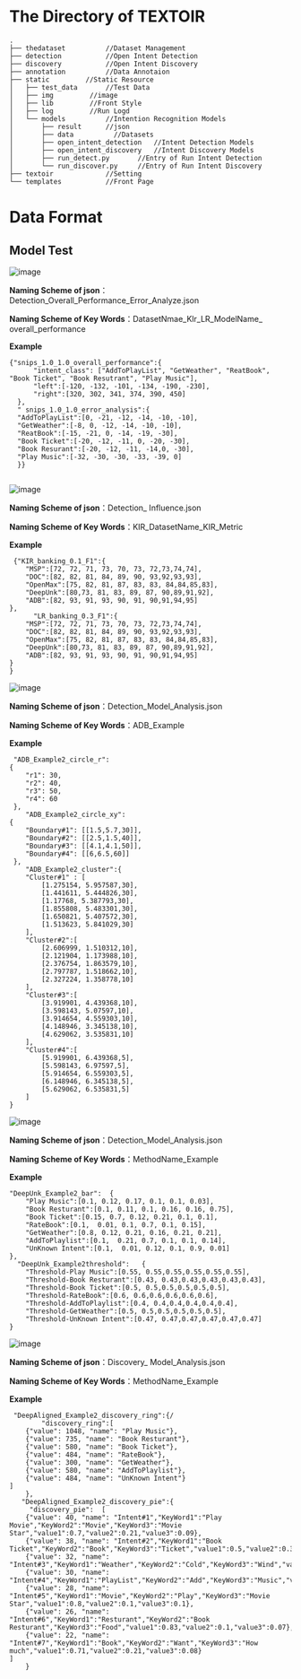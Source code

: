 # The Directory of TEXTOIR

```
.
├── thedataset 			//Dataset Management
├── detection			//Open Intent Detection
├── discovery			//Open Intent Discovery
├── annotation			//Data Annotaion
├── static         //Static Resource
│   ├── test_data		//Test Data
│   ├── img			//image
│   ├── lib			//Front Style
│   ├── log			//Run Logd
│   └── models			//Intention Recognition Models
│       ├── result		//json
│       ├── data		  //Datasets
│       ├── open_intent_detection	//Intent Detection Models
│       ├── open_intent_discovery	//Intent Discovery Models
│       ├── run_detect.py		//Entry of Run Intent Detection
│       └── run_discover.py		//Entry of Run Intent Discovery
├── textoir				//Setting
└── templates			//Front Page
```

# Data Format 

## Model Test
![image](https://user-images.githubusercontent.com/37832030/109410374-21fa9f80-79d5-11eb-8c93-6ce543f56059.png)

**Naming Scheme of json**：Detection_Overall_Performance_Error_Analyze.json

**Naming Scheme of Key Words**：DatasetNmae_Klr_LR_ModelName_ overall_performance
  
**Example**
  
  ```
  {"snips_1.0_1.0_overall_performance":{
        "intent_class": ["AddToPlayList", "GetWeather", "ReatBook", "Book Ticket", "Book Resutrant", "Play Music"],        
        "left":[-120, -132, -101, -134, -190, -230],        
        "right":[320, 302, 341, 374, 390, 450]        
    },   
    " snips_1.0_1.0_error_analysis":{   
    "AddToPlayList":[0, -21, -12, -14, -10, -10],   
    "GetWeather":[-8, 0, -12, -14, -10, -10],    
    "ReatBook":[-15, -21, 0, -14, -19, -30],   
    "Book Ticket":[-20, -12, -11, 0, -20, -30],   
    "Book Resurant":[-20, -12, -11, -14,0, -30],    
    "Play Music":[-32, -30, -30, -33, -39, 0]
    }}
    
 ```

![image](https://user-images.githubusercontent.com/37832030/109410824-b3b7dc00-79d8-11eb-94a1-e82f6656de8f.png)

**Naming Scheme of json**：Detection_ Influence.json

**Naming Scheme of Key Words**：KIR_DatasetName_KIR_Metric
  
**Example**
```
 {"KIR_banking_0.1_F1":{
    "MSP":[72, 72, 71, 73, 70, 73, 72,73,74,74],
    "DOC":[82, 82, 81, 84, 89, 90, 93,92,93,93],
    "OpenMax":[75, 82, 81, 87, 83, 83, 84,84,85,83],
    "DeepUnk":[80,73, 81, 83, 89, 87, 90,89,91,92],
    "ADB":[82, 93, 91, 93, 90, 91, 90,91,94,95]
},
      "LR_banking_0.3_F1":{
    "MSP":[72, 72, 71, 73, 70, 73, 72,73,74,74],
    "DOC":[82, 82, 81, 84, 89, 90, 93,92,93,93],
    "OpenMax":[75, 82, 81, 87, 83, 83, 84,84,85,83],
    "DeepUnk":[80,73, 81, 83, 89, 87, 90,89,91,92],
    "ADB":[82, 93, 91, 93, 90, 91, 90,91,94,95]
}
}

```
![image](https://user-images.githubusercontent.com/37832030/109410871-14471900-79d9-11eb-8e64-ba36a26179f7.png)

**Naming Scheme of json**：Detection_Model_Analysis.json

**Naming Scheme of Key Words**：ADB_Example
  
**Example**
```
 "ADB_Example2_circle_r": 
{
    "r1": 30,
    "r2": 40,
    "r3": 50,
    "r4": 60
 },
    "ADB_Example2_circle_xy":
{
    "Boundary#1": [[1.5,5.7,30]],
    "Boundary#2": [[2.5,1.5,40]],
    "Boundary#3": [[4.1,4.1,50]],
    "Boundary#4": [[6,6.5,60]]
 },
    "ADB_Example2_cluster":{
    "Cluster#1" : [
        [1.275154, 5.957587,30],
        [1.441611, 5.444826,30],
        [1.17768, 5.387793,30],
        [1.855808, 5.483301,30],
        [1.650821, 5.407572,30],  
        [1.513623, 5.841029,30]
    ],
    "Cluster#2":[
        [2.606999, 1.510312,10],
        [2.121904, 1.173988,10],
        [2.376754, 1.863579,10],
        [2.797787, 1.518662,10],
        [2.327224, 1.358778,10]
    ],
    "Cluster#3":[
        [3.919901, 4.439368,10],
        [3.598143, 5.07597,10],
        [3.914654, 4.559303,10],
        [4.148946, 3.345138,10],
        [4.629062, 3.535831,10]
    ],
    "Cluster#4":[
        [5.919901, 6.439368,5],
        [5.598143, 6.97597,5],
        [5.914654, 6.559303,5],
        [6.148946, 6.345138,5],
        [5.629062, 6.535831,5]
    ]
}

```

![image](https://user-images.githubusercontent.com/37832030/109410862-0abdb100-79d9-11eb-88ec-f5e5bf7942bd.png)

**Naming Scheme of json**：Detection_Model_Analysis.json

**Naming Scheme of Key Words**：MethodName_Example
  
**Example**

```
"DeepUnk_Example2_bar":  {
    "Play Music":[0.1, 0.12, 0.17, 0.1, 0.1, 0.03], 
    "Book Resturant":[0.1, 0.11, 0.1, 0.16, 0.16, 0.75],
    "Book Ticket":[0.15, 0.7, 0.12, 0.21, 0.1, 0.1],
    "RateBook":[0.1,  0.01, 0.1, 0.7, 0.1, 0.15],
    "GetWeather":[0.8, 0.12, 0.21, 0.16, 0.21, 0.21],
    "AddToPlaylist":[0.1,  0.21, 0.7, 0.1, 0.1, 0.14],
    "UnKnown Intent":[0.1,  0.01, 0.12, 0.1, 0.9, 0.01]  
},
  "DeepUnk_Example2threshold":   {
    "Threshold-Play Music":[0.55, 0.55,0.55,0.55,0.55,0.55],
    "Threshold-Book Resturant":[0.43, 0.43,0.43,0.43,0.43,0.43],
    "Threshold-Book Ticket":[0.5, 0.5,0.5,0.5,0.5,0.5],
    "Threshold-RateBook":[0.6, 0.6,0.6,0.6,0.6,0.6],
    "Threshold-AddToPlaylist":[0.4, 0.4,0.4,0.4,0.4,0.4],
    "Threshold-GetWeather":[0.5, 0.5,0.5,0.5,0.5,0.5],
    "Threshold-UnKnown Intent":[0.47, 0.47,0.47,0.47,0.47,0.47]
}

```

![image](https://user-images.githubusercontent.com/37832030/109410926-625c1c80-79d9-11eb-9ce7-c6c84e33b0ff.png)

**Naming Scheme of json**：Discovery_ Model_Analysis.json

**Naming Scheme of Key Words**：MethodName_Example
  
**Example**

```
 "DeepAligned_Example2_discovery_ring":{/
        "discovery_ring":[
    {"value": 1048, "name": "Play Music"},
    {"value": 735, "name": "Book Resturant"},
    {"value": 580, "name": "Book Ticket"},
    {"value": 484, "name": "RateBook"},
    {"value": 300, "name": "GetWeather"},
    {"value": 580, "name": "AddToPlaylist"},
    {"value": 484, "name": "UnKnown Intent"}
]
    },
   "DeepAligned_Example2_discovery_pie":{
     "discovery_pie":  [
    {"value": 40, "name": "Intent#1","KeyWord1":"Play Movie","KeyWord2":"Movie","KeyWord3":"Movie Star","value1":0.7,"value2":0.21,"value3":0.09},
    {"value": 38, "name": "Intent#2","KeyWord1":"Book Ticket","KeyWord2":"Book","KeyWord3":"Ticket","value1":0.5,"value2":0.31,"value3":0.19},
    {"value": 32, "name": "Intent#3","KeyWord1":"Weather","KeyWord2":"Cold","KeyWord3":"Wind","value1":0.65,"value2":0.2,"value3":0.15},
    {"value": 30, "name": "Intent#4","KeyWord1":"PlayList","KeyWord2":"Add","KeyWord3":"Music","value1":0.73,"value2":0.2,"value3":0.07},
    {"value": 28, "name": "Intent#5","KeyWord1":"Movie","KeyWord2":"Play","KeyWord3":"Movie Star","value1":0.8,"value2":0.1,"value3":0.1},
    {"value": 26, "name": "Intent#6","KeyWord1":"Resturant","KeyWord2":"Book Resturant","KeyWord3":"Food","value1":0.83,"value2":0.1,"value3":0.07},
    {"value": 22, "name": "Intent#7","KeyWord1":"Book","KeyWord2":"Want","KeyWord3":"How much","value1":0.71,"value2":0.21,"value3":0.08}
]
    }

```
